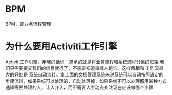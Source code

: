 # BPM
BPM，即业务流程管理

# 为什么要用Activiti工作引擎

Activiti工作引擎，用我的话说：简单的就是将业务流程和系统流程分离的框架
我们只需要提交我们的信息就行了，不需要知道审批人是谁。这样解耦和
工作流最大的好处是 系统自动流转。拿上面的文档管理系统来说系统可以自动按照设定的步骤流转，如果系统可以处理的，自动处理掉，如果系统不可以处理那用某种方式通知需要处理的人，让人介入，而不需要人主动去关注现在应该做哪个步骤